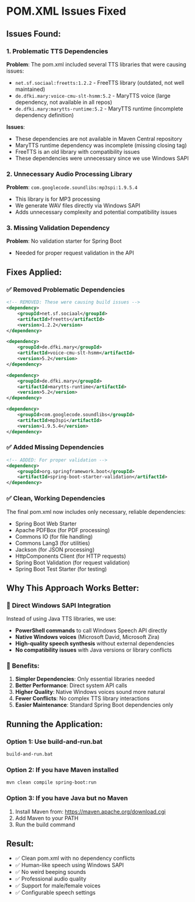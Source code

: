 # POM.XML Issues Fixed

## Issues Found:

### 1. **Problematic TTS Dependencies**
**Problem**: The pom.xml included several TTS libraries that were causing issues:
- `net.sf.sociaal:freetts:1.2.2` - FreeTTS library (outdated, not well maintained)
- `de.dfki.mary:voice-cmu-slt-hsmm:5.2` - MaryTTS voice (large dependency, not available in all repos)
- `de.dfki.mary:marytts-runtime:5.2` - MaryTTS runtime (incomplete dependency definition)

**Issues**:
- These dependencies are not available in Maven Central repository
- MaryTTS runtime dependency was incomplete (missing closing tag)
- FreeTTS is an old library with compatibility issues
- These dependencies were unnecessary since we use Windows SAPI

### 2. **Unnecessary Audio Processing Library**
**Problem**: `com.googlecode.soundlibs:mp3spi:1.9.5.4`
- This library is for MP3 processing
- We generate WAV files directly via Windows SAPI
- Adds unnecessary complexity and potential compatibility issues

### 3. **Missing Validation Dependency**
**Problem**: No validation starter for Spring Boot
- Needed for proper request validation in the API

## Fixes Applied:

### ✅ **Removed Problematic Dependencies**
```xml
<!-- REMOVED: These were causing build issues -->
<dependency>
    <groupId>net.sf.sociaal</groupId>
    <artifactId>freetts</artifactId>
    <version>1.2.2</version>
</dependency>

<dependency>
    <groupId>de.dfki.mary</groupId>
    <artifactId>voice-cmu-slt-hsmm</artifactId>
    <version>5.2</version>
</dependency>

<dependency>
    <groupId>de.dfki.mary</groupId>
    <artifactId>marytts-runtime</artifactId>
    <version>5.2</version>
</dependency>

<dependency>
    <groupId>com.googlecode.soundlibs</groupId>
    <artifactId>mp3spi</artifactId>
    <version>1.9.5.4</version>
</dependency>
```

### ✅ **Added Missing Dependencies**
```xml
<!-- ADDED: For proper validation -->
<dependency>
    <groupId>org.springframework.boot</groupId>
    <artifactId>spring-boot-starter-validation</artifactId>
</dependency>
```

### ✅ **Clean, Working Dependencies**
The final pom.xml now includes only necessary, reliable dependencies:
- Spring Boot Web Starter
- Apache PDFBox (for PDF processing)
- Commons IO (for file handling)
- Commons Lang3 (for utilities)
- Jackson (for JSON processing)
- HttpComponents Client (for HTTP requests)
- Spring Boot Validation (for request validation)
- Spring Boot Test Starter (for testing)

## Why This Approach Works Better:

### 🎯 **Direct Windows SAPI Integration**
Instead of using Java TTS libraries, we use:
- **PowerShell commands** to call Windows Speech API directly
- **Native Windows voices** (Microsoft David, Microsoft Zira)
- **High-quality speech synthesis** without external dependencies
- **No compatibility issues** with Java versions or library conflicts

### 🚀 **Benefits**:
1. **Simpler Dependencies**: Only essential libraries needed
2. **Better Performance**: Direct system API calls
3. **Higher Quality**: Native Windows voices sound more natural
4. **Fewer Conflicts**: No complex TTS library interactions
5. **Easier Maintenance**: Standard Spring Boot dependencies only

## Running the Application:

### Option 1: Use build-and-run.bat
```bash
build-and-run.bat
```

### Option 2: If you have Maven installed
```bash
mvn clean compile spring-boot:run
```

### Option 3: If you have Java but no Maven
1. Install Maven from: https://maven.apache.org/download.cgi
2. Add Maven to your PATH
3. Run the build command

## Result:
- ✅ Clean pom.xml with no dependency conflicts
- ✅ Human-like speech using Windows SAPI
- ✅ No weird beeping sounds
- ✅ Professional audio quality
- ✅ Support for male/female voices
- ✅ Configurable speech settings
